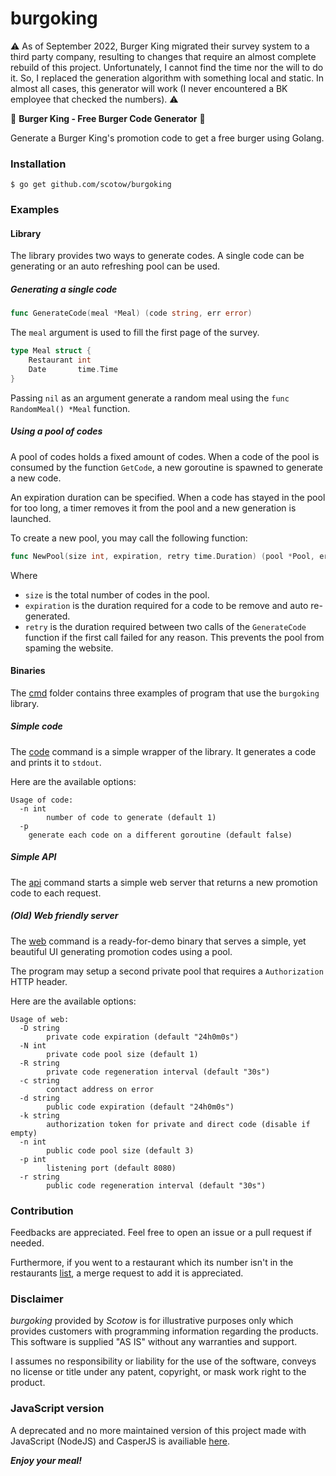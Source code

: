 # burgoking

⚠️ As of September 2022, Burger King migrated their survey system to a third party company, resulting to changes that require an almost complete rebuild of this project. Unfortunately, I cannot find the time nor the will to do it. So, I replaced the generation algorithm with something local and static. In almost all cases, this generator will work (I never encountered a BK employee that checked the numbers). ⚠️

🍔 **Burger King - Free Burger Code Generator** 🍔

Generate a Burger King's promotion code to get a free burger using Golang.


### Installation

`$ go get github.com/scotow/burgoking`


### Examples


#### Library

The library provides two ways to generate codes. A single code can be generating or an auto refreshing pool can be used.


##### Generating a single code

```go
func GenerateCode(meal *Meal) (code string, err error)
```

The `meal` argument is used to fill the first page of the survey.

```go
type Meal struct {
	Restaurant int
	Date       time.Time
}
```

Passing `nil` as an argument generate a random meal using the `func RandomMeal() *Meal` function.

##### Using a pool of codes

A pool of codes holds a fixed amount of codes. When a code of the pool is consumed by the function `GetCode`, a new goroutine is spawned to generate a new code.

An expiration duration can be specified. When a code has stayed in the pool for too long, a timer removes it from the pool and a new generation is launched.

To create a new pool, you may call the following function:

```go
func NewPool(size int, expiration, retry time.Duration) (pool *Pool, err error)
```

Where
* `size` is the total number of codes in the pool.
* `expiration` is the duration required for a code to be remove and auto re-generated.
* `retry` is the duration required between two calls of the `GenerateCode` function if the first call failed for any reason. This prevents the pool from spaming the website.

#### Binaries

The [cmd](https://github.com/Scotow/burgoking/blob/master/cmd) folder contains three examples of program that use the `burgoking` library.

##### Simple code

The [code](https://github.com/Scotow/burgoking/blob/master/cmd/code) command is a simple wrapper of the library. It generates a code and prints it to `stdout`.

Here are the available options:

```
Usage of code:
  -n int
    	number of code to generate (default 1)
  -p	
  	generate each code on a different goroutine (default false)
```

##### Simple API

The [api](https://github.com/Scotow/burgoking/blob/master/cmd/api) command starts a simple web server that returns a new promotion code to each request.

##### (Old) Web friendly server

The [web](https://github.com/Scotow/burgoking/blob/master/cmd/web_original) command is a ready-for-demo binary that serves a simple, yet beautiful UI generating promotion codes using a pool.

The program may setup a second private pool that requires a `Authorization` HTTP header.

Here are the available options:

```
Usage of web:
  -D string
    	private code expiration (default "24h0m0s")
  -N int
    	private code pool size (default 1)
  -R string
    	private code regeneration interval (default "30s")
  -c string
    	contact address on error
  -d string
    	public code expiration (default "24h0m0s")
  -k string
    	authorization token for private and direct code (disable if empty)
  -n int
    	public code pool size (default 3)
  -p int
    	listening port (default 8080)
  -r string
    	public code regeneration interval (default "30s")
```

### Contribution

Feedbacks are appreciated. Feel free to open an issue or a pull request if needed.

Furthermore, if you went to a restaurant which its number isn't in the restaurants [list](https://github.com/Scotow/burgoking/blob/master/meal.go#L9), a merge request to add it is appreciated.


### Disclaimer

*burgoking* provided by *Scotow* is for illustrative purposes only which provides customers with programming information regarding the products. This software is supplied "AS IS" without any warranties and support.

I assumes no responsibility or liability for the use of the software, conveys no license or title under any patent, copyright, or mask work right to the product.

### JavaScript version

A deprecated and no more maintained version of this project made with JavaScript (NodeJS) and CasperJS is availiable [here](https://github.com/Scotow/bk-generator).

***Enjoy your meal!***
